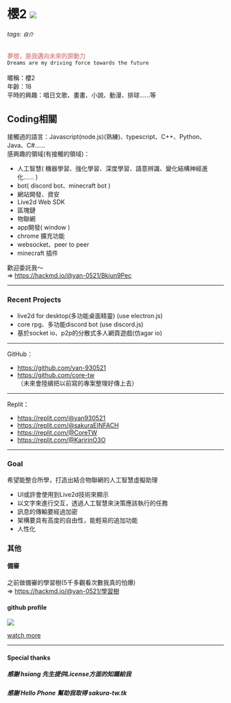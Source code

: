 # 櫻2   <img src="https://komarev.com/ghpvc/?username=yan-930521&label=VIEWS&style=flat&color=5F9EA0"><br>
###### tags: `自介`

<font color="#d89696">**夢想，是我邁向未來的原動力**</font><br>
`Dreams are my driving force towards the future`<br><br>
暱稱：櫻2<br>
年齡：18<br>
平時的興趣：唱日文歌、畫畫、小說、動漫、排球......等<br>

## Coding相關
接觸過的語言：Javascript(node.js)(熟練)、typescript、C++、Python、Java、C#......<br>
感興趣的領域(有接觸的領域)：
- 人工智慧( 機器學習、強化學習、深度學習、語意辨識、變化結構神經進化...... )
- bot( discord bot、minecraft bot )
- 網站開發、資安
- Live2d Web SDK
- 區塊鏈
- 物聯網
- app開發( window )
- chrome 擴充功能
- websocket、peer to peer
- minecraft 插件

歡迎委託我～<br>
=> https://hackmd.io/@yan-0521/Bkiun9Pec

---
### Recent Projects
- live2d for desktop(多功能桌面精靈) (use electron.js)
- core rpg、多功能discord bot (use discord.js)
- 基於socket io、p2p的分散式多人網頁遊戲(仿agar io)

---

GitHub：
- https://github.com/yan-930521
- https://github.com/core-tw<br>
（未來會陸續把以前寫的專案整理好傳上去）

---

Replit：
- https://replit.com/@yan930521
- https://replit.com/@sakuraEINFACH
- https://replit.com/@CoreTW
- https://replit.com/@KaririnO3O

---

### Goal

希望能整合所學，打造出結合物聯網的人工智慧虛擬助理

- UI或許會使用到Live2d技術來顯示
- 以文字來進行交互，透過人工智慧來決策應該執行的任務
- 訊息的傳輸要經過加密
- 架構要具有高度的自由性，能輕易的追加功能
- 人性化

### 其他
#### 備審
之前做備審的學習樹(5千多觀看次數我真的怕爆)<br>
=> https://hackmd.io/@yan-0521/學習樹

#### github profile
<img align="center" src="https://metrics.lecoq.io/yan-930521">

[watch more](https://metrics.lecoq.io/about/yan-930521)

---

#### Special thanks

##### 感謝 hsiang 先生提供License方面的知識給我

##### 感謝 Hello Phone 幫助我取得 sakura-tw.tk
